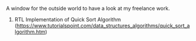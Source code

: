 A window for the outside world to have a look at my freelance work.
1. RTL Implementation of Quick Sort Algorithm (https://www.tutorialspoint.com/data_structures_algorithms/quick_sort_algorithm.htm)
